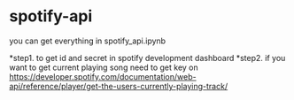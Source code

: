 # spotify-api
you can get everything in spotify_api.ipynb

*step1. to get id and secret in spotify development dashboard 
*step2. if you want to get current playing song need to get key on https://developer.spotify.com/documentation/web-api/reference/player/get-the-users-currently-playing-track/

